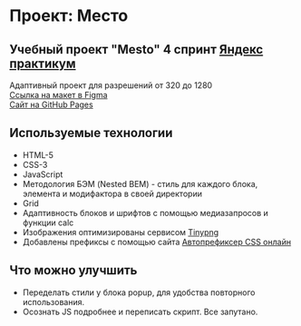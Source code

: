 # Проект: Место

## Учебный проект "Mesto" 4 спринт [Яндекс практикум](https://practicum.yandex.ru/)
Адаптивный проект для разрешений от 320 до 1280  
[Ссылка на макет в Figma](https://www.figma.com/file/2cn9N9jSkmxD84oJik7xL7/JavaScript.-Sprint-4?node-id=0%3A1)  
[Сайт на GitHub Pages](https://iwango.github.io/mesto/)

## Используемые технологии
* HTML-5
* CSS-3
* JavaScript
* Методология БЭМ (Nested BEM) - стиль для каждого блока, элемента и модифактора в своей директории
* Grid
* Адаптивность блоков и шрифтов с помощью медиазапросов и функции calc
* Изображения оптимизированы сервисом [Tinypng](https://tinypng.com/)
* Добавлены префиксы с помощью сайта [Автопрефиксер CSS онлайн](https://autoprefixer.github.io/ru/)


## Что можно улучшить
* Переделать стили у блока popup, для удобства повторного использования.  
* Осознать JS подробнее и переписать скрипт. Все запутано. 